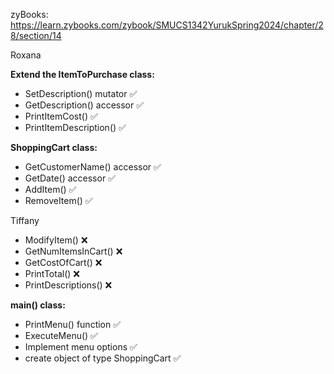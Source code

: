 zyBooks: https://learn.zybooks.com/zybook/SMUCS1342YurukSpring2024/chapter/28/section/14

Roxana


**Extend the ItemToPurchase class:**
  - SetDescription() mutator ✅ 
  - GetDescription() accessor ✅
  - PrintItemCost() ✅
  - PrintItemDescription() ✅

**ShoppingCart class:**
  - GetCustomerName() accessor ✅
  - GetDate() accessor ✅
  - AddItem() ✅
  - RemoveItem() ✅

Tiffany

  - ModifyItem() ❌
  - GetNumItemsInCart() ❌
  - GetCostOfCart() ❌
  - PrintTotal() ❌
  - PrintDescriptions() ❌
    
**main() class:**
  - PrintMenu() function ✅
  - ExecuteMenu() ✅
  -   Implement menu options ✅
  - create object of type ShoppingCart ✅
